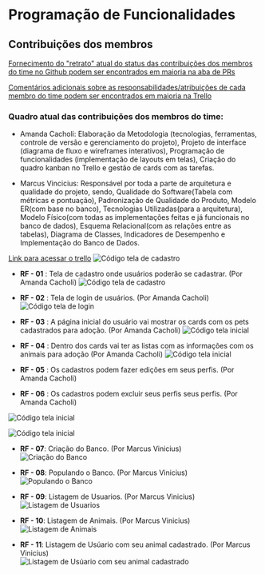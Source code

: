 # Programação de Funcionalidades

## Contribuições dos membros

[Fornecimento do "retrato" atual do status das contribuições dos membros do time no Github podem ser encontrados em maioria na aba de PRs](https://github.com/ICEI-PUC-Minas-PMV-ADS/pmv-ads-2023-1-e3-proj-mov-t6-adote-animais/pulls?q=is%3Apr+is%3Aclosed)

[Comentários adicionais sobre as responsabilidades/atribuições de cada membro do time podem ser encontrados em maioria na Trello](https://trello.com/invite/b/945EfIBV/ATTI5d1f39ad137a0f9125cc2f6497d4219291C6A57C/adote-um-amigo)

### Quadro atual das contribuições dos membros do time:

- Amanda Cacholi: Elaboração da Metodologia (tecnologias, ferramentas, controle de versão e gerenciamento do projeto), Projeto de interface (diagrama de fluxo e wireframes interativos), Programação de funcionalidades (implementação de layouts em telas), Criação do quadro kanban no Trello e gestão de cards com as tarefas.

- Marcus Vincicius: Responsável por toda a parte de arquitetura e qualidade do projeto, sendo, Qualidade do Software(Tabela com métricas e pontuação), Padronização de Qualidade do Produto, Modelo ER(com base no banco), Tecnologias Utilizadas(para a arquitetura), Modelo Físico(com todas as implementações feitas e já funcionais no banco de dados), Esquema Relacional(com as relações entre as tabelas), Diagrama de Classes, Indicadores de Desempenho e Implementação do Banco de Dados.  

[Link para acessar o trello](https://trello.com/invite/b/945EfIBV/ATTI5d1f39ad137a0f9125cc2f6497d4219291C6A57C/adote-um-amigo)
![Código tela de cadastro](img/trello-atual.png)


- **RF - 01** : Tela de cadastro onde usuários poderão se cadastrar. (Por Amanda Cacholi)
  ![Código tela de cadastro](img/code-register.png)

- **RF - 02** : Tela de login de usuários. (Por Amanda Cacholi)
  ![Código tela de login](img/code-login.png)

- **RF - 03** : A página inicial do usuário vai mostrar os cards com os pets cadastrados para adoção. (Por Amanda Cacholi)
  ![Código tela inicial](img/code-main-screen.png)

- **RF - 04** : Dentro dos cards vai ter as listas com as informações com os animais para adoção (Por Amanda Cacholi)
  ![Código tela inicial](img/code-pet-list.png)

- **RF - 05** : Os cadastros podem fazer edições em seus perfis. (Por Amanda Cacholi)
- **RF - 06** : Os cadastros podem excluir seus perfis seus perfis. (Por Amanda Cacholi)

![Código tela inicial](img/code-editing-information.png)

![Código tela inicial](img/code-editing-information.png)

- **RF - 07**: Criação do Banco. (Por Marcus Vinicius)  
![Criação do Banco](img/img_db_1.png)  

- **RF - 08**: Populando o Banco. (Por Marcus Vinicius)  
![Populando o Banco](img/img_db_2.png)  

- **RF - 09**: Listagem de Usuarios. (Por Marcus Vinicius)  
![Listagem de Usuarios](img/img_db_3_1.png)  

- **RF - 10**: Listagem de Animais. (Por Marcus Vinicius)  
![Listagem de Animais](img/img_db_3_2.png)  

- **RF - 11**: Listagem de Usúario com seu animal cadastrado. (Por Marcus Vinicius)  
![Listagem de Usúario com seu animal cadastrado](img/im_db_3.png)  